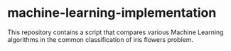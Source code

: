 # machine-learning-implementation

This repository contains a script that compares various Machine Learning algorithms in the common classification of iris flowers problem.
